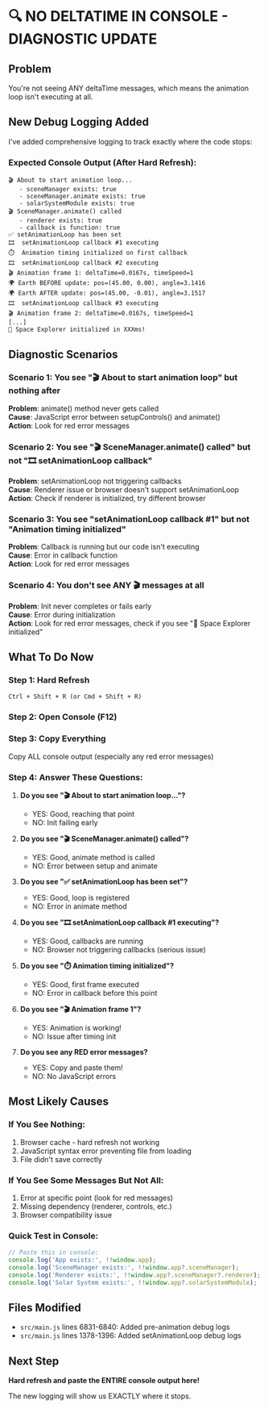 # 🔍 NO DELTATIME IN CONSOLE - DIAGNOSTIC UPDATE

## Problem
You're not seeing ANY deltaTime messages, which means the animation loop isn't executing at all.

## New Debug Logging Added

I've added comprehensive logging to track exactly where the code stops:

### Expected Console Output (After Hard Refresh):

```
🎬 About to start animation loop...
   - sceneManager exists: true
   - sceneManager.animate exists: true
   - solarSystemModule exists: true
🎬 SceneManager.animate() called
   - renderer exists: true
   - callback is function: true
✅ setAnimationLoop has been set
🎞️  setAnimationLoop callback #1 executing
⏱️  Animation timing initialized on first callback
🎞️  setAnimationLoop callback #2 executing
🎬 Animation frame 1: deltaTime=0.0167s, timeSpeed=1
🌍 Earth BEFORE update: pos=(45.00, 0.00), angle=3.1416
🌍 Earth AFTER update: pos=(45.00, -0.01), angle=3.1517
🎞️  setAnimationLoop callback #3 executing
🎬 Animation frame 2: deltaTime=0.0167s, timeSpeed=1
[...]
🚀 Space Explorer initialized in XXXms!
```

## Diagnostic Scenarios

### Scenario 1: You see "🎬 About to start animation loop" but nothing after
**Problem**: animate() method never gets called  
**Cause**: JavaScript error between setupControls() and animate()  
**Action**: Look for red error messages

### Scenario 2: You see "🎬 SceneManager.animate() called" but not "🎞️  setAnimationLoop callback"
**Problem**: setAnimationLoop not triggering callbacks  
**Cause**: Renderer issue or browser doesn't support setAnimationLoop  
**Action**: Check if renderer is initialized, try different browser

### Scenario 3: You see "setAnimationLoop callback #1" but not "Animation timing initialized"
**Problem**: Callback is running but our code isn't executing  
**Cause**: Error in callback function  
**Action**: Look for red error messages

### Scenario 4: You don't see ANY 🎬 messages at all
**Problem**: Init never completes or fails early  
**Cause**: Error during initialization  
**Action**: Look for red error messages, check if you see "🚀 Space Explorer initialized"

## What To Do Now

### Step 1: Hard Refresh
```
Ctrl + Shift + R (or Cmd + Shift + R)
```

### Step 2: Open Console (F12)

### Step 3: Copy Everything
Copy ALL console output (especially any red error messages)

### Step 4: Answer These Questions:

1. **Do you see "🎬 About to start animation loop..."?**
   - YES: Good, reaching that point
   - NO: Init failing early

2. **Do you see "🎬 SceneManager.animate() called"?**
   - YES: Good, animate method is called
   - NO: Error between setup and animate

3. **Do you see "✅ setAnimationLoop has been set"?**
   - YES: Good, loop is registered
   - NO: Error in animate method

4. **Do you see "🎞️  setAnimationLoop callback #1 executing"?**
   - YES: Good, callbacks are running
   - NO: Browser not triggering callbacks (serious issue)

5. **Do you see "⏱️  Animation timing initialized"?**
   - YES: Good, first frame executed
   - NO: Error in callback before this point

6. **Do you see "🎬 Animation frame 1"?**
   - YES: Animation is working!
   - NO: Issue after timing init

7. **Do you see any RED error messages?**
   - YES: Copy and paste them!
   - NO: No JavaScript errors

## Most Likely Causes

### If You See Nothing:
1. Browser cache - hard refresh not working
2. JavaScript syntax error preventing file from loading
3. File didn't save correctly

### If You See Some Messages But Not All:
1. Error at specific point (look for red messages)
2. Missing dependency (renderer, controls, etc.)
3. Browser compatibility issue

### Quick Test in Console:
```javascript
// Paste this in console:
console.log('App exists:', !!window.app);
console.log('SceneManager exists:', !!window.app?.sceneManager);
console.log('Renderer exists:', !!window.app?.sceneManager?.renderer);
console.log('Solar System exists:', !!window.app?.solarSystemModule);
```

## Files Modified
- `src/main.js` lines 6831-6840: Added pre-animation debug logs
- `src/main.js` lines 1378-1396: Added setAnimationLoop debug logs

## Next Step
**Hard refresh and paste the ENTIRE console output here!**

The new logging will show us EXACTLY where it stops.
